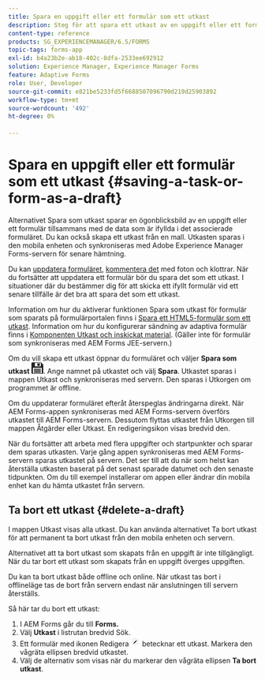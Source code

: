 ```yaml
---
title: Spara en uppgift eller ett formulär som ett utkast
description: Steg för att spara ett utkast av en uppgift eller ett formulär i AEM Forms-appen
content-type: reference
products: SG_EXPERIENCEMANAGER/6.5/FORMS
topic-tags: forms-app
exl-id: b4a23b2e-ab18-402c-8dfa-2533ee692912
solution: Experience Manager, Experience Manager Forms
feature: Adaptive Forms
role: User, Developer
source-git-commit: e821be5233fd5f6688507096790d219d25903892
workflow-type: tm+mt
source-wordcount: '492'
ht-degree: 0%

---
```


# Spara en uppgift eller ett formulär som ett utkast {#saving-a-task-or-form-as-a-draft}

Alternativet Spara som utkast sparar en ögonblicksbild av en uppgift eller ett formulär tillsammans med de data som är ifyllda i det associerade formuläret. Du kan också skapa ett utkast från en mall. Utkasten sparas i den mobila enheten och synkroniseras med Adobe Experience Manager Forms-servern för senare hämtning.

Du kan [uppdatera formuläret](/help/forms/using/working-with-form.md), [kommentera det](/help/forms/using/add-attachments.md) med foton och klottrar. När du fortsätter att uppdatera ett formulär bör du spara det som ett utkast. I situationer där du bestämmer dig för att skicka ett ifyllt formulär vid ett senare tillfälle är det bra att spara det som ett utkast.

Information om hur du aktiverar funktionen Spara som utkast för formulär som sparats på formulärportalen finns i [Spara ett HTML5-formulär som ett utkast](/help/forms/using/saving-html5-form-draft.md).
Information om hur du konfigurerar sändning av adaptiva formulär finns i [Komponenten Utkast och inskickat material](/help/forms/using/draft-submission-component.md). (Gäller inte för formulär som synkroniseras med AEM Forms JEE-servern.)

Om du vill skapa ett utkast öppnar du formuläret och väljer **Spara som utkast** ![spara som utkast](assets/save-as-draft.png). Ange namnet på utkastet och välj **Spara**. Utkastet sparas i mappen Utkast och synkroniseras med servern. Den sparas i Utkorgen om programmet är offline.

Om du uppdaterar formuläret efteråt återspeglas ändringarna direkt. När AEM Forms-appen synkroniseras med AEM Forms-servern överförs utkastet till AEM Forms-servern. Dessutom flyttas utkastet från Utkorgen till mappen Åtgärder eller Utkast. En redigeringsikon visas bredvid den.

När du fortsätter att arbeta med flera uppgifter och startpunkter och sparar dem sparas utkasten. Varje gång appen synkroniseras med AEM Forms-servern sparas utkastet på servern. Det ser till att du när som helst kan återställa utkasten baserat på det senast sparade datumet och den senaste tidpunkten. Om du till exempel installerar om appen eller ändrar din mobila enhet kan du hämta utkastet från servern.

## Ta bort ett utkast {#delete-a-draft}

I mappen Utkast visas alla utkast. Du kan använda alternativet Ta bort utkast för att permanent ta bort utkast från den mobila enheten och servern.

Alternativet att ta bort utkast som skapats från en uppgift är inte tillgängligt. När du tar bort ett utkast som skapats från en uppgift överges uppgiften.

Du kan ta bort utkast både offline och online. När utkast tas bort i offlineläge tas de bort från servern endast när anslutningen till servern återställs.

Så här tar du bort ett utkast:

1. I AEM Forms går du till **Forms.**
1. Välj **Utkast** i listrutan bredvid Sök.
1. Ett formulär med ikonen Redigera ![edit-draft-app](assets/edit-draft-app.png) betecknar ett utkast. Markera den vågräta ellipsen bredvid utkastet.
1. Välj de alternativ som visas när du markerar den vågräta ellipsen **Ta bort utkast**.
